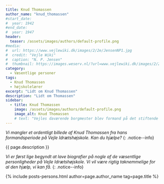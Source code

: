 ```yaml
---
title: Knud Thomassen
author_name: "knud_thomassen"
#start_date:
#  year: 1942
#end_date:
#  year: 1947
header:
  teaser: /assets/images/authors/default-profile.png
#media:
#  url: https://www.vejlewiki.dk/images/2/2e/JensenNP1.jpg
#  credit: "Vejle Wiki"
#  caption: "N. P. Jensen"
#  thumbnail: https://images.weserv.nl/?url=www.vejlewiki.dk/images/2/2e/JensenNP1.jpg&w=100
category:
  - Væsentlige personer
tags:
  - Knud Thomassen
  - højskolelærer
excerpt: "Lidt om Knud Thomassen"
description: "Lidt om Thomassen"
sidebar:
  - title: Knud Thomassen
    image: /assets/images/authors/default-profile.png
    image_alt: Knud Thomassen
    # text: "Vejles daværende borgmester blev formand på det stiftende møde for Den Jyske Idrætshøjskole i 1942 og var formand indtil 1947."
---
```


_Vi mangler et ordentligt billede af Knud Thomassen fra hans formandsperiode på Vejle Idrætshøjskole. Kan du hjælpe?_
{: .notice--info}

{{ page.description }}

_Vi er først lige begyndt at lave biografier på nogle af de væsentlige personligheder på Vejle Idrætshøjskole. Vi vil være rigtig taknemmelige for al den hjælp, vi kan få._
{: .notice--info}

{% include posts-persons.html author=page.author_name tag=page.title %}

